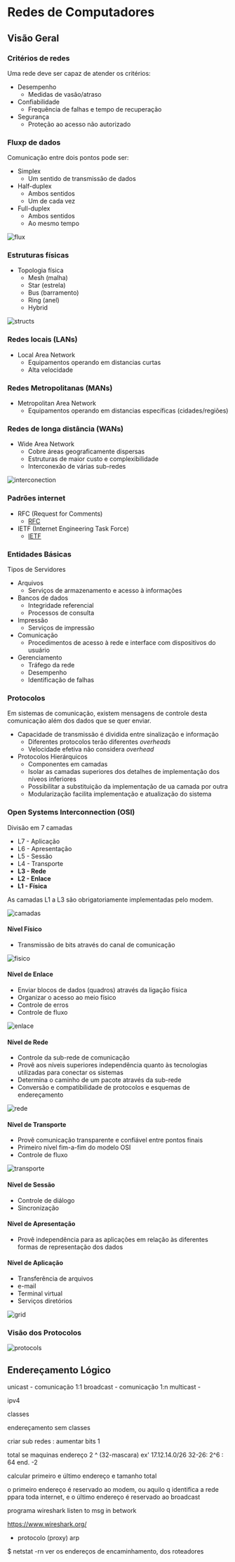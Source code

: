 # Redes de Computadores

## Visão Geral

### Critérios de redes

Uma rede deve ser capaz de atender os critérios:

- Desempenho
  - Medidas de vasão/atraso
- Confiabilidade
  - Frequência de falhas e tempo de recuperação
- Segurança
  - Proteção ao acesso não autorizado

### Fluxp de dados

Comunicação entre dois pontos pode ser:

- Simplex
  - Um sentido de transmissão de dados
- Half-duplex
  - Ambos sentidos
  - Um de cada vez
- Full-duplex
  - Ambos sentidos
  - Ao mesmo tempo

![flux](image.png)

### Estruturas físicas

- Topologia física
  - Mesh (malha)
  - Star (estrela)
  - Bus (barramento)
  - Ring (anel)
  - Hybrid

![structs](image-1.png)

### Redes locais (LANs)

- Local Area Network
  - Equipamentos operando em distancias curtas
  - Alta velocidade

### Redes Metropolitanas (MANs)

- Metropolitan Area Network
  - Equipamentos operando em distancias específicas (cidades/regiões)

### Redes de longa distância (WANs)

- Wide Area Network
  - Cobre áreas geograficamente dispersas
  - Estruturas de maior custo e complexibilidade
  - Interconexão de várias sub-redes

![interconection](image-2.png)

### Padrões internet

- RFC (Request for Comments)
  - [RFC](www.faqs.org)
- IETF (Internet Engineering Task Force)
  - [IETF](www.ietf.org)

### Entidades Básicas

Tipos de Servidores

- Arquivos
  - Serviços de armazenamento e acesso à informações
- Bancos de dados
  - Integridade referencial
  - Processos de consulta
- Impressão
  - Serviços de impressão
- Comunicação
  - Procedimentos de acesso à rede e interface com dispositivos do usuário
- Gerenciamento
  - Tráfego da rede
  - Desempenho
  - Identificação de falhas

### Protocolos

Em sistemas de comunicação, existem mensagens de controle desta comunicação além dos dados que se quer enviar.

- Capacidade de transmissão é dividida entre sinalização e informação
  - Diferentes protocolos terão diferentes *overheads*
  - Velocidade efetiva não considera *overhead*
- Protocolos Hierárquicos
  - Componentes em camadas
  - Isolar as camadas superiores dos detalhes de implementação dos níveos inferiores
  - Possibilitar a substituição da implementação de ua camada por outra
  - Modularização facilita implementação e atualização do sistema

### Open Systems Interconnection (OSI)

Divisão em 7 camadas

- L7 - Aplicação
- L6 - Apresentação
- L5 - Sessão
- L4 - Transporte
- **L3 - Rede**
- **L2 - Enlace**
- **L1 - Física**

As camadas L1 a L3 são obrigatoriamente implementadas pelo modem.

![camadas](image-3.png)

#### Nível Físico

- Transmissão de bits através do canal de comunicação

![fisico](image-4.png)

#### Nível de Enlace

- Enviar blocos de dados (quadros) através da ligação física
- Organizar o acesso ao meio físico
- Controle de erros
- Controle de fluxo

![enlace](image-5.png)

#### Nível de Rede

- Controle da sub-rede de comunicação
- Provê aos níveis superiores independência quanto às tecnologias utilizadas para conectar os sistemas
- Determina o caminho de um pacote através da sub-rede
- Conversão e compatibilidade de protocolos e esquemas de endereçamento

![rede](image-6.png)

#### Nível de Transporte

- Provê comunicação transparente e confiável entre pontos finais
- Primeiro nível fim-a-fim do modelo OSI
- Controle de fluxo

![transporte](image-7.png)

#### Nível de Sessão

- Controle de diálogo
- Sincronização

#### Nível de Apresentação

- Provê independência para as aplicações em relação às diferentes formas de representação dos dados

#### Nível de Aplicação

- Transferência de arquivos
- e-mail
- Terminal virtual
- Serviços diretórios

![grid](image-8.png)

### Visão dos Protocolos

![protocols](image-9.png)

## Endereçamento Lógico











unicast - comunicação 1:1
broadcast - comunicação 1:n
multicast - 

ipv4

classes

endereçamento sem classes

criar sub redes : aumentar bits 1

total se maquinas endereço 2 ^ (32-mascara)
ex' 17.12.14.0/26
32-26: 2^6 : 64 end. -2

calcular primeiro e último endereço e tamanho total

o primeiro endereço é reservado ao modem, ou aquilo q identifica a rede ppara toda internet, e o último endereço é reservado ao broadcast


programa wireshark listen to msg in betwork

https://www.wireshark.org/

- protocolo (proxy) arp

$ netstat -rn
ver os endereços de encaminhamento, dos roteadores